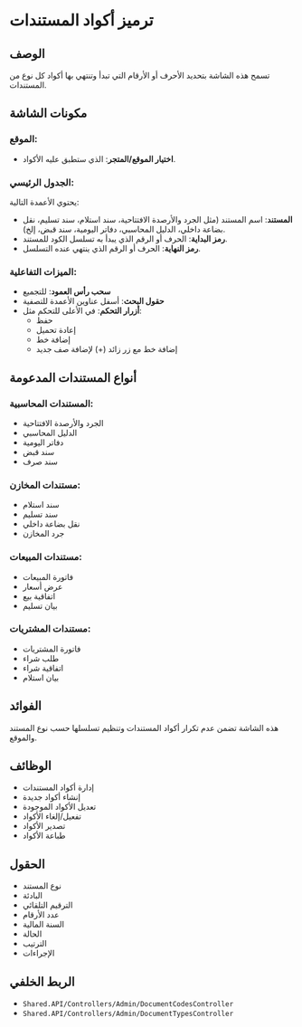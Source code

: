 # ترميز أكواد المستندات

## الوصف
تسمح هذه الشاشة بتحديد الأحرف أو الأرقام التي تبدأ وتنتهي بها أكواد كل نوع من المستندات.

## مكونات الشاشة

### الموقع:
- **اختيار الموقع/المتجر**: الذي ستطبق عليه الأكواد.

### الجدول الرئيسي:
يحتوي الأعمدة التالية:

- **المستند**: اسم المستند (مثل الجرد والأرصدة الافتتاحية، سند استلام، سند تسليم، نقل بضاعة داخلي، الدليل المحاسبي، دفاتر اليومية، سند قبض، إلخ).
- **رمز البداية**: الحرف أو الرقم الذي يبدأ به تسلسل الكود للمستند.
- **رمز النهاية**: الحرف أو الرقم الذي ينتهي عنده التسلسل.

### الميزات التفاعلية:
- **سحب رأس العمود**: للتجميع
- **حقول البحث**: أسفل عناوين الأعمدة للتصفية
- **أزرار التحكم**: في الأعلى للتحكم مثل:
  - حفظ
  - إعادة تحميل
  - إضافة خط
  - إضافة خط مع زر زائد (+) لإضافة صف جديد

## أنواع المستندات المدعومة

### المستندات المحاسبية:
- الجرد والأرصدة الافتتاحية
- الدليل المحاسبي
- دفاتر اليومية
- سند قبض
- سند صرف

### مستندات المخازن:
- سند استلام
- سند تسليم
- نقل بضاعة داخلي
- جرد المخازن

### مستندات المبيعات:
- فاتورة المبيعات
- عرض أسعار
- اتفاقية بيع
- بيان تسليم

### مستندات المشتريات:
- فاتورة المشتريات
- طلب شراء
- اتفاقية شراء
- بيان استلام

## الفوائد

هذه الشاشة تضمن عدم تكرار أكواد المستندات وتنظيم تسلسلها حسب نوع المستند والموقع.

## الوظائف
- إدارة أكواد المستندات
- إنشاء أكواد جديدة
- تعديل الأكواد الموجودة
- تفعيل/إلغاء الأكواد
- تصدير الأكواد
- طباعة الأكواد

## الحقول
- نوع المستند
- البادئة
- الترقيم التلقائي
- عدد الأرقام
- السنة المالية
- الحالة
- الترتيب
- الإجراءات

## الربط الخلفي
- `Shared.API/Controllers/Admin/DocumentCodesController`
- `Shared.API/Controllers/Admin/DocumentTypesController`
